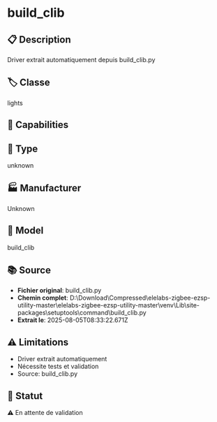 # build_clib

## 📋 Description
Driver extrait automatiquement depuis build_clib.py

## 🏷️ Classe
lights

## 🔧 Capabilities


## 📡 Type
unknown

## 🏭 Manufacturer
Unknown

## 📱 Model
build_clib

## 📚 Source
- **Fichier original**: build_clib.py
- **Chemin complet**: D:\Download\Compressed\elelabs-zigbee-ezsp-utility-master\elelabs-zigbee-ezsp-utility-master\venv\Lib\site-packages\setuptools\command\build_clib.py
- **Extrait le**: 2025-08-05T08:33:22.671Z

## ⚠️ Limitations
- Driver extrait automatiquement
- Nécessite tests et validation
- Source: build_clib.py

## 🚀 Statut
⚠️ En attente de validation
